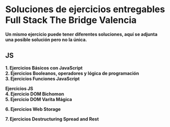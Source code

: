 # Soluciones de ejercicios entregables Full Stack The Bridge Valencia

**Un mismo ejercicio puede tener diferentes soluciones, aquí se adjunta una posible solución pero no la única.**
 
<!--
## HTML & CSS

__1. Carta Html y ejercicios Emmet__ <br/>
__2. Tablas y contenido multimedia__ <br/>
__3. Formulario__ <br/>
__4. Responsive__ <br/>
__5. Ejercicio banderas__ <br/>  -->

## JS
  
__1. Ejercicios Básicos con JavaScript__ <br/>
__2. Ejercicios Booleanos, operadores y lógica de programación__ <br/>
__3. Ejercicios Funciones JavaScript__ <br/>

 <!--  **Ejercicios Repaso Ramp Up** <br/>  -->

   **Ejercicios JS**<br/>
__4. Ejercicio DOM Bichomon__ <br/>
__5. Ejercicio DOM Varita Mágica__ <br/>
 <!-- **Ejercicios Bucles**<br/>   -->
 
**6. Ejercicios Web Storage** <br/>
 <!--
**Ejercicios JS DOM REPASO**<br/> -->
 __7. Ejercicios Destructuring Spread and Rest__ <br/>
 <!--__8. Ejercicios Arrow Functions y Metodos de Arrays__ <br/>
 __9. Ejercicios Asincronia Axios__ <br/>
__10. Ejercicios Async/Await__ <br/> 

__11. Ejercicios Programación Orientada a Objetos (POO)__ <br/>
__12. Ejercicio Buscador de Peliculas__ <br/>

## SQL & MYSQL

__1. Ejercicios Consultas Básicas SQL & MYSQL__ <br/>
__2. Ejercicios Relaciones SQL & MYSQL__ <br/>

## NODEJS

__1. Ejercicios Introducción a NodeJS__ <br/>

__1. Ejercicios Introducción a Express__ <br/>
__2. Ejercicios Express, MySQL y MVC__ <br/>


## NoSQL & MongoDB
__1. Ejercicios consultas básicas con MongoDB Shell__ <br/>

-->